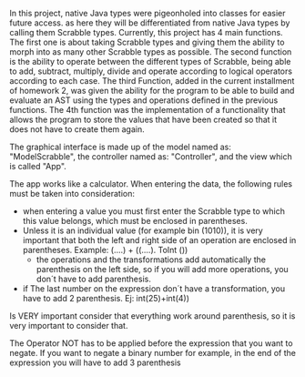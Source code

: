 In this project, native Java types were pigeonholed into classes for easier future
access. as here they will be differentiated from native Java types by calling them
Scrabble types. Currently, this project has 4 main functions. The first one is about
taking Scrabble types and giving them the ability to morph into as many other Scrabble
types as possible. The second function is the ability to operate between the different
types of Scrabble, being able to add, subtract, multiply, divide and operate according
to logical operators according to each case. The third Function, added in the current
installment of homework 2, was given the ability for the program to be able to build and 
evaluate an AST using the types and operations defined in the previous functions. The 4th
function was the implementation of a functionality that allows the program to store the values
that have been created so that it does not have to create them again.

The graphical interface is made up of the model named as: "ModelScrabble",
the controller named as: "Controller", and the view which is called "App".

The app works like a calculator. When entering the data, the following rules must be taken into
consideration:
- when entering a value you must first enter the Scrabble type to which this value belongs, which must be enclosed in parentheses.
- Unless it is an individual value (for example bin (1010)), it is very important that both the left and right side of an operation are enclosed in parentheses.
  Example: (....) + ((....). ToInt ())
  - the operations and the transformations add automatically the parenthesis on the left side, so if you will add more operations, you
  don´t have to add parenthesis.
- if The last number on the expression don´t have a transformation, you have to add 2 parenthesis.
  Ej: int(25)+int(4))
  
Is VERY important consider that everything work around parenthesis, so it is very important to consider that.

The Operator NOT has to be applied before the expression that you want to negate. If you want to negate 
a binary number for example, in the end of the expression you will have to add 3 parenthesis